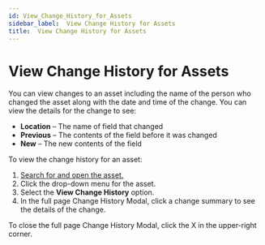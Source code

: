 ```yaml
---
id: View_Change_History_for_Assets
sidebar_label:  View Change History for Assets
title:  View Change History for Assets
---
```


# View Change History for Assets

You can view changes to an asset including the name of the person who
changed the asset along with the date and time of the change. You can
view the details for the change to see:

  - **Location** – The name of field that changed
  - **Previous** – The contents of the field before it was changed
  - **New** – The new contents of the field

To view the change history for an asset:

1.  [Search for and open the asset.](Enhanced_Search.md)
2.  Click the drop-down menu for the asset.
3.  Select the **View Change History** option.
4.  In the full page Change History Modal, click a change summary to see
    the details of the change.

To close the full page Change History Modal, click the X in the
upper-right corner.
